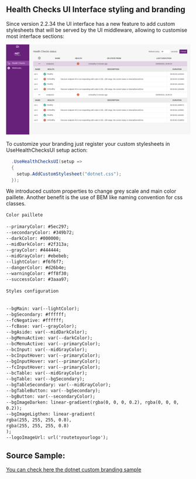 ## Health Checks UI Interface styling and branding

Since version 2.2.34 the UI interface has a new feature to add custom stylesheets that will be served by the UI middleware, allowing to customise most interface sections:

![HealthChecksUIBranding](./images/ui-branding.png)

To customize your branding just register your custom stylesheets in UseHealthChecksUI setup action:


```csharp
  .UseHealthChecksUI(setup =>
  {
    setup.AddCustomStylesheet("dotnet.css");
  });

```


We introduced custom properties to change grey scale and main color paillete. Another benefit is the use of BEM like naming convention for css classes.

```
Color paillete

--primaryColor: #5ec297;
--secondaryColor: #349b72;
--darkColor: #000000;
--midDarkColor: #2f313a;
--grayColor: #444444;
--midGrayColor: #ebebeb;
--lightColor: #f6f6f7;
--dangerColor: #d26b4e;
--warningColor: #ff8f30;
--successColor: #3aaa97;

Styles configuration


--bgMain: var(--lightColor);
--bgSecondary: #ffffff;
--fcNegative: #ffffff;
--fcBase: var(--grayColor);
--bgAside: var(--midDarkColor);
--bgMenuActive: var(--darkColor);
--bcMenuActive: var(--primaryColor);
--bcInput: var(--midGrayColor);
--bcInputHover: var(--primaryColor);
--bgInputHover: var(--primaryColor);
--fcInputHover: var(--primaryColor);
--bcTable: var(--midGrayColor);
--bgTable: var(--bgSecondary);
--bgTableSecondary: var(--midGrayColor);
--bgTableButton: var(--bgSecondary);
--bgButton: var(--secondaryColor);
--bgImageDarken: linear-gradient(rgba(0, 0, 0, 0.2), rgba(0, 0, 0, 0.2));
--bgImageLigthen: linear-gradient(
rgba(255, 255, 255, 0.8),
rgba(255, 255, 255, 0.8)
);
--logoImageUrl: url('routetoyourlogo');

```

## Source Sample:


[You can check here the dotnet custom branding sample](https://github.com/Xabaril/AspNetCore.Diagnostics.HealthChecks/tree/master/samples/HealthChecks.UI.Branding)